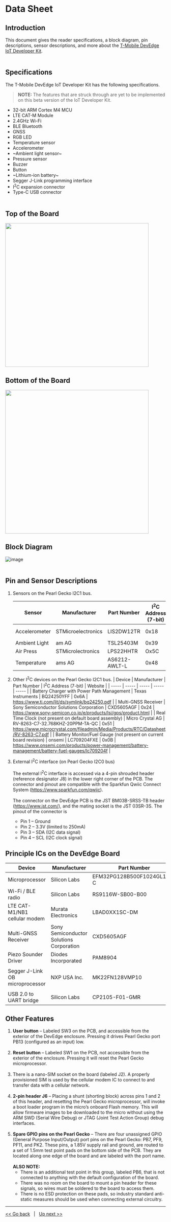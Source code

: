 # Data Sheet

## Introduction
This document gives the reader specifications, a block diagram, pin descriptions, sensor descriptions, and more about the [T-Mobile DevEdge IoT Developer Kit](https://devedge.t-mobile.com/solutions/iot-developer-kit). 
<br><br>

## Specifications
The T-Mobile DevEdge IoT Developer Kit has the following specifications.
> **NOTE:** The features that are struck through are yet to be implemented on this beta version of the IoT Developer Kit. 
- 32-bit ARM Cortex M4 MCU
- LTE CAT-M Module
- 2.4GHz Wi-Fi
- BLE Bluetooth
- GNSS
- RGB LED
- Temperature sensor
- Accelerometer
- ~Ambient light sensor~
- Pressure sensor
- Buzzer
- Button
- ~Lithium-ion battery~
- Segger J-Link programming interface
- I<sup>2</sup>C expansion connector
- Type-C USB connector
<br><br>

## Top of the Board
<img src="https://user-images.githubusercontent.com/60194531/170107259-b2531d9e-9eb2-4f91-8018-e56ffd5e66a0.png" width="450">

## Bottom of the Board
<img src="https://user-images.githubusercontent.com/60194531/170107966-6d11c7d9-e193-4452-a442-327dfadd47e9.png" width="450">

## Block Diagram
![image](https://user-images.githubusercontent.com/60194531/169599811-db9b29d7-31c4-497c-ad05-e21341b3a38c.png)
<br><br>

## Pin and Sensor Descriptions
1. Sensors on the Pearl Gecko I2C1 bus. 

    | Sensor | Manufacturer | Part Number | I<sup>2</sup>C Address (7-bit) | Website |
    |   -----   |   -----   | ----- |   -----   |   -----   |
    | Accelerometer | STMicroelectronics | LIS2DW12TR | 0x18 | https://www.st.com/en/mems-and-sensors/lis2dw12.html  |
    | Ambient Light | am AG | TSL25403M | 0x39 | https://ams.com/en/tsl2540 |
    | Air Press | STMicrolectronics | LPS22HHTR | Ox5C | https://www.st.com/resource/en/datasheet/lps22hh.pdf |
    | Temperature | ams AG | AS6212-AWLT-L | 0x48 | https://ams.com/en/as621x |

2. Other I<sup>2</sup>C devices on the Pearl Gecko I2C1 bus.
    | Device | Manufacturer | Part Number | I<sup>2</sup>C Address (7-bit) | Website |
    |   -----   |   -----   | ----- |   -----   |   -----   |
    | Battery Charger with Power Path Management | Texas Instruments | BQ24250YFF | 0x6A | https://www.ti.com/lit/ds/symlink/bq24250.pdf |
    | Multi-GNSS Receiver | Sony Semiconductor Solutions Corporation | CXD5605AGF | 0x24 | https://www.sony-semicon.co.jp/e/products/lsi/gps/product.html |
    | Real Time Clock (not present on default board assembly) | Micro Crystal AG | RV-8263-C7-32.768KHZ-20PPM-TA-QC | 0x51 | https://www.microcrystal.com/fileadmin/Media/Products/RTC/Datasheet/RV-8263-C7.pdf |
    | Battery Monitor/Fuel Gauge (not present on current board revision) | onsemi | LC709204FXE | 0x0B | https://www.onsemi.com/products/power-management/battery-management/battery-fuel-gauges/lc709204f |

3. External I<sup>2</sup>C interface (on Pearl Gecko I2C0 bus)<br><br>The external I<sup>2</sup>C interface is accessed via a 4-pin shrouded header (reference designator J8) in the lower right corner of the PCB. The connector and pinout are compatible with the Sparkfun Qwiic Connect System (https://www.sparkfun.com/qwiic).<br><br>The connector on the DevEdge PCB is the JST BM03B-SRSS-TB header (https://www.jst.com/), and the mating socket is the JST 03SR-3S. The pinout of the connector is
    - Pin 1 – Ground
    - Pin 2 – 3.3V (limited to 250mA)
    - Pin 3 – SDA (I2C data signal)
    - Pin 4 – SCL (I2C clock signal)


## Principle ICs on the DevEdge Board
| Device | Manufacturer | Part Number | Website |
| ----- | ----- | ----- | ----- |
| Microprocessor | Silicon Labs | EFM32PG128B500F1024GL125-C | https://www.silabs.com/documents/public/data-sheets/efm32pg12-datasheet.pdf |
| Wi-Fi / BLE radio | Silicon Labs | RS9116W-SB00-B00 | https://www.silabs.com/wireless/wi-fi/rs9116-wi-fi-ncp-modules/device.rs9116w-sb00-b00 | 
| LTE CAT-M1/NB1 cellular modem | Murata Electronics | LBAD0XX1SC-DM | https://www.murata.com/en-us/products/connectivitymodule/lpwa/overview/lineup/type-1sc-dm |
| Multi-GNSS Receiver | Sony Semiconductor Solutions Corporation | CXD5605AGF | https://www.sony-semicon.co.jp/e/products/lsi/gps/product.html | 
| Piezo Sounder Driver | Diodes Incorporated | PAM8904 | https://www.diodes.com/assets/Evaluation-Boards/PAM8904-User-Guide.pdf | 
| Segger J-Link OB microprocessor | NXP USA Inc. | MK22FN128VMP10 | <ul><li>https://www.nxp.com/part/MK22FN128VMP10#/</li><li>https://www.segger.com/</li></ul> |
| USB 2.0 to UART bridge | Silicon Labs | CP2105-F01-GMR | https://www.silabs.com/documents/public/data-sheets/CP2105.pdf | 

## Other Features
1. **User button** – Labeled SW3 on the PCB, and accessible from the exterior of the DevEdge enclosure. Pressing it drives Pearl Gecko port PB13 (configured as an input) low.<br><br>
2. **Reset button** – Labeled SW1 on the PCB, not accessible from the exterior of the enclosure. Pressing it will reset the Pearl Gecko microprocessor.<br><br>
3. There is a nano-SIM socket on the board (labeled J2). A properly provisioned SIM is used by the cellular modem IC to connect to and transfer data with a cellular network.<br><br>
4. **2-pin header J6** – Placing a shunt (shorting block) across pins 1 and 2 of this header, and resetting the Pearl Gecko microprocessor, will invoke a boot loader program in the micro’s onboard Flash memory. This will allow firmware images to be downloaded to the micro without using the ARM SWD (Serial Wire Debug) or JTAG (Joint Test Action Group) debug interfaces.<br><br>
5. **Spare GPIO pins on the Pearl Gecko** – There are four unassigned GPIO (General Purpose Input/Output) port pins on the Pearl Gecko: PB7, PF9, PF11, and PK2. These pins, a 1.85V supply rail and ground, are routed to a set of 1.5mm test point pads on the bottom side of the PCB. They are located along one edge of the board and are labeled with the port name.<br><br>**ALSO NOTE:** <ul><li>There is an additional test point in this group, labeled PB6, that is not connected to anything with the default configuration of the board.</li> <li>There was no room on the board to mount a pin header for these signals, so wires must be soldered to the board to access them.</li> <li>There is no ESD protection on these pads, so industry standard anti-static measures should be used when connecting external circuitry.</li></ul>


***
[<< Go back](06-Interacting-with-the-Kit-at-CLI-via-the-tmo_shell.md) &nbsp; | &nbsp; [Up next >>](08-Driver-Configurations.md)
